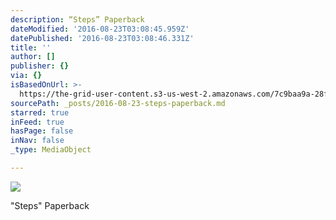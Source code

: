 ```yaml
---
description: “Steps” Paperback
dateModified: '2016-08-23T03:08:45.959Z'
datePublished: '2016-08-23T03:08:46.331Z'
title: ''
author: []
publisher: {}
via: {}
isBasedOnUrl: >-
  https://the-grid-user-content.s3-us-west-2.amazonaws.com/7c9baa9a-28f3-44a8-aa5c-aa734c4ff806.jpg
sourcePath: _posts/2016-08-23-steps-paperback.md
starred: true
inFeed: true
hasPage: false
inNav: false
_type: MediaObject

---
```

![](https://the-grid-user-content.s3-us-west-2.amazonaws.com/7c9baa9a-28f3-44a8-aa5c-aa734c4ff806.jpg)

"Steps" Paperback